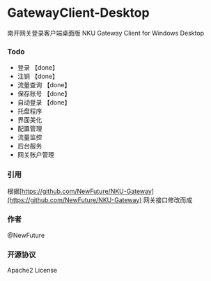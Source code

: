 # GatewayClient-Desktop
南开网关登录客户端桌面版 NKU Gateway Client for Windows Desktop

### Todo

* 登录 【done】 
* 注销 【done】
* 流量查询 【done】
* 保存账号 【done】
* 自动登录 【done】
* 托盘程序
* 界面美化
* 配置管理
* 流量监控
* 后台服务
* 网关账户管理

### 引用
根据[https://github.com/NewFuture/NKU-Gateway](https://github.com/NewFuture/NKU-Gateway)
网关接口修改而成

### 作者

@NewFuture

### 开源协议
Apache2 License

